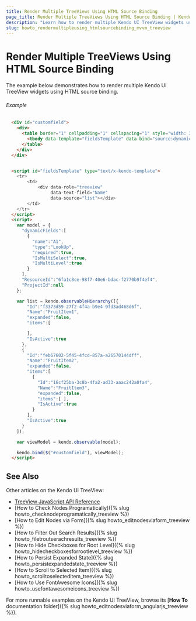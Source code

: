 ```yaml
---
title: Render Multiple TreeViews Using HTML Source Binding
page_title: Render Multiple TreeViews Using HTML Source Binding | Kendo UI TreeView Widget
description: "Learn how to render multiple Kendo UI TreeView widgets using HTML source binding."
slug: howto_rendermultipleusing_htmlsourcebinding_mvvm_treeview
---
```


# Render Multiple TreeViews Using HTML Source Binding

The example below demonstrates how to render multiple Kendo UI TreeView widgets using HTML source binding.

###### Example

```html
  <div id="customfield">
    <div>
      <table border="1" cellpadding="1" cellspacing="1" style="width: 350px; margin:5px; font-size:12px">
        <tbody data-template="fieldsTemplate" data-bind="source:dynamicFields"></tbody>
      </table>
    </div>
  </div>


  <script id="fieldsTemplate" type="text/x-kendo-template">
    <tr>
        <td>
            <div data-role="treeview"
                 data-text-field="Name"
                 data-source="list"></div>
        </td>
    </tr>
  </script>
  <script>
    var model = {
      "dynamicFields":[
        {
          "name":"A1",
          "type":"LookUp",
          "required":true,
          "IsMultiSelect":true,
          "IsMultiLevel":true
        }
      ],
      "ResourceId":"6fa1c8ce-98f7-40e6-bdac-f2770b9f4ef4",
      "ProjectId":null
    };

    var list = kendo.observableHierarchy([{
        "Id":"f3373d59-27f2-4f4a-b9e4-9fd3ad468d6f",
        "Name":"FruitItem1",
        "expanded":false,
        "items":[

        ],
        "IsActive":true
      },
      {
        "Id":"feb67602-5f45-4fcd-857a-a26570144dff",
        "Name":"FruitItem2",
        "expanded":false,
        "items":[
          {
            "Id":"16cf25ba-3c8b-4fa2-ad33-aaac242a0fa4",
            "Name":"FruitItem3",
            "expanded":false,
            "items":[ ],
            "IsActive":true
          }
        ],
        "IsActive":true
      }
    ]);

    var viewModel = kendo.observable(model);

    kendo.bind($("#customfield"), viewModel);
  </script>
```

## See Also

Other articles on the Kendo UI TreeView:

* [TreeView JavaScript API Reference](/api/javascript/ui/treeview)
* [How to Check Nodes Programatically]({% slug howto_checknodeprogramatically_treeview %})
* [How to Edit Nodes via Form]({% slug howto_editnodesviaform_treeview %})
* [How to Filter Out Search Results]({% slug howto_filetroutserachresults_treeview %})
* [How to Hide Checkboxes for Root Level]({% slug howto_hidecheckboxesforrootlevel_treeview %})
* [How to Persist Expanded State]({% slug howto_persistexpandedstate_treeview %})
* [How to Scroll to Selected Item]({% slug howto_scrolltoselecteditem_treeview %})
* [How to Use FontAwesome Icons]({% slug howto_usefontawesomeicons_treeview %})

For more runnable examples on the Kendo UI TreeView, browse its [**How To** documentation folder]({% slug howto_editnodesviaform_angularjs_treeview %}).
